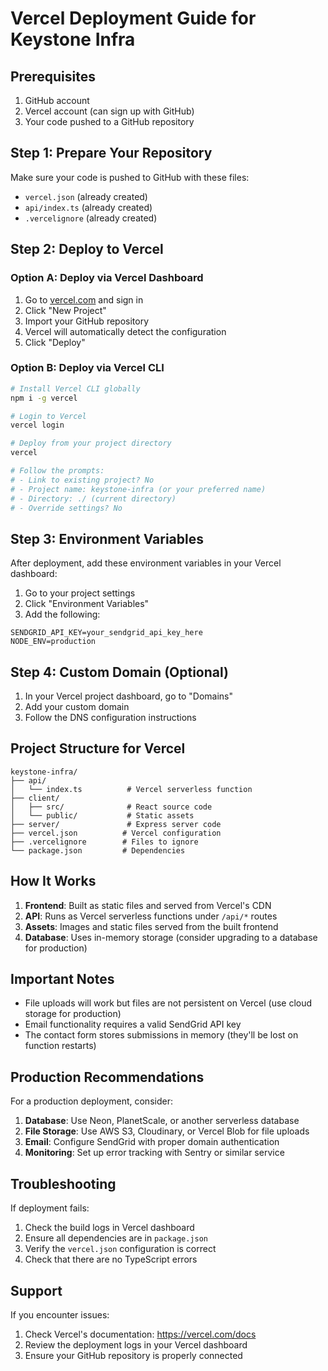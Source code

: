 # Vercel Deployment Guide for Keystone Infra

## Prerequisites
1. GitHub account
2. Vercel account (can sign up with GitHub)
3. Your code pushed to a GitHub repository

## Step 1: Prepare Your Repository

Make sure your code is pushed to GitHub with these files:
- `vercel.json` (already created)
- `api/index.ts` (already created)
- `.vercelignore` (already created)

## Step 2: Deploy to Vercel

### Option A: Deploy via Vercel Dashboard
1. Go to [vercel.com](https://vercel.com) and sign in
2. Click "New Project"
3. Import your GitHub repository
4. Vercel will automatically detect the configuration
5. Click "Deploy"

### Option B: Deploy via Vercel CLI
```bash
# Install Vercel CLI globally
npm i -g vercel

# Login to Vercel
vercel login

# Deploy from your project directory
vercel

# Follow the prompts:
# - Link to existing project? No
# - Project name: keystone-infra (or your preferred name)
# - Directory: ./ (current directory)
# - Override settings? No
```

## Step 3: Environment Variables

After deployment, add these environment variables in your Vercel dashboard:

1. Go to your project settings
2. Click "Environment Variables"
3. Add the following:

```
SENDGRID_API_KEY=your_sendgrid_api_key_here
NODE_ENV=production
```

## Step 4: Custom Domain (Optional)

1. In your Vercel project dashboard, go to "Domains"
2. Add your custom domain
3. Follow the DNS configuration instructions

## Project Structure for Vercel

```
keystone-infra/
├── api/
│   └── index.ts          # Vercel serverless function
├── client/
│   ├── src/              # React source code
│   └── public/           # Static assets
├── server/               # Express server code
├── vercel.json          # Vercel configuration
├── .vercelignore        # Files to ignore
└── package.json         # Dependencies
```

## How It Works

1. **Frontend**: Built as static files and served from Vercel's CDN
2. **API**: Runs as Vercel serverless functions under `/api/*` routes
3. **Assets**: Images and static files served from the built frontend
4. **Database**: Uses in-memory storage (consider upgrading to a database for production)

## Important Notes

- File uploads will work but files are not persistent on Vercel (use cloud storage for production)
- Email functionality requires a valid SendGrid API key
- The contact form stores submissions in memory (they'll be lost on function restarts)

## Production Recommendations

For a production deployment, consider:

1. **Database**: Use Neon, PlanetScale, or another serverless database
2. **File Storage**: Use AWS S3, Cloudinary, or Vercel Blob for file uploads
3. **Email**: Configure SendGrid with proper domain authentication
4. **Monitoring**: Set up error tracking with Sentry or similar service

## Troubleshooting

If deployment fails:
1. Check the build logs in Vercel dashboard
2. Ensure all dependencies are in `package.json`
3. Verify the `vercel.json` configuration is correct
4. Check that there are no TypeScript errors

## Support

If you encounter issues:
1. Check Vercel's documentation: https://vercel.com/docs
2. Review the deployment logs in your Vercel dashboard
3. Ensure your GitHub repository is properly connected